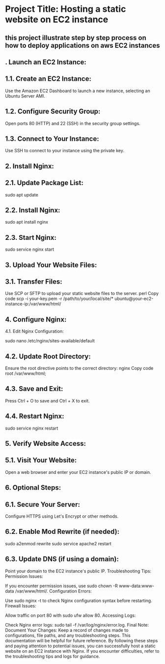 # Project Title: Hosting a static website on EC2 instance


## this project illustrate step by step process on how to deploy applications on aws EC2 instances 

## . Launch an EC2 Instance:
## 1.1. Create an EC2 Instance:


Use the Amazon EC2 Dashboard to launch a new instance, selecting an Ubuntu Server AMI.
## 1.2. Configure Security Group:

Open ports 80 (HTTP) and 22 (SSH) in the security group settings.
## 1.3. Connect to Your Instance:

Use SSH to connect to your instance using the private key.
## 2. Install Nginx:
## 2.1. Update Package List:

sudo apt update
## 2.2. Install Nginx:

sudo apt install nginx
## 2.3. Start Nginx:

sudo service nginx start
## 3. Upload Your Website Files:
## 3.1. Transfer Files:

Use SCP or SFTP to upload your static website files to the server.
perl
Copy code
scp -i your-key.pem -r /path/to/your/local/site/* ubuntu@your-ec2-instance-ip:/var/www/html/
## 4. Configure Nginx:
4.1. Edit Nginx Configuration:

sudo nano /etc/nginx/sites-available/default
## 4.2. Update Root Directory:

Ensure the root directive points to the correct directory:
nginx
Copy code
root /var/www/html;
## 4.3. Save and Exit:

Press Ctrl + O to save and Ctrl + X to exit.
## 4.4. Restart Nginx:

sudo service nginx restart
## 5. Verify Website Access:
## 5.1. Visit Your Website:

Open a web browser and enter your EC2 instance's public IP or domain.
## 6. Optional Steps:
## 6.1. Secure Your Server:

Configure HTTPS using Let's Encrypt or other methods.
## 6.2. Enable Mod Rewrite (if needed):

sudo a2enmod rewrite
sudo service apache2 restart
## 6.3. Update DNS (if using a domain):

Point your domain to the EC2 instance's public IP.
Troubleshooting Tips:
Permission Issues:

If you encounter permission issues, use sudo chown -R www-data:www-data /var/www/html/.
Configuration Errors:

Use sudo nginx -t to check Nginx configuration syntax before restarting.
Firewall Issues:

Allow traffic on port 80 with sudo ufw allow 80.
Accessing Logs:

Check Nginx error logs: sudo tail -f /var/log/nginx/error.log.
Final Note:
Document Your Changes:
Keep a record of changes made to configurations, file paths, and any troubleshooting steps. This documentation will be helpful for future reference.
By following these steps and paying attention to potential issues, you can successfully host a static website on an EC2 instance with Nginx. If you encounter difficulties, refer to the troubleshooting tips and logs for guidance.
